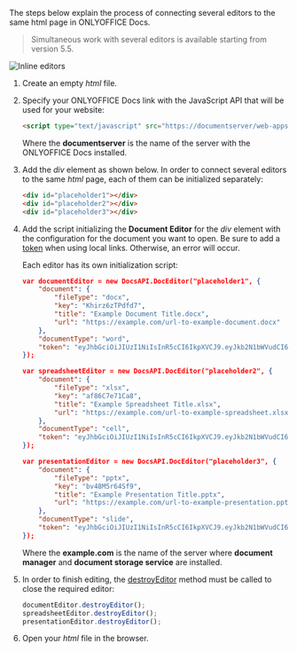 The steps below explain the process of connecting several editors to the same html page in ONLYOFFICE Docs.

> Simultaneous work with several editors is available starting from version 5.5.

![Inline editors](/assets/images/editor/inlineEditors.png)

1. Create an empty *html* file.

2. Specify your ONLYOFFICE Docs link with the JavaScript API that will be used for your website:

   ``` html
   <script type="text/javascript" src="https://documentserver/web-apps/apps/api/documents/api.js"></script>
   ```

   Where the **documentserver** is the name of the server with the ONLYOFFICE Docs installed.

3. Add the *div* element as shown below. In order to connect several editors to the same *html* page, each of them can be initialized separately:

   ``` html
   <div id="placeholder1"></div>
   <div id="placeholder2"></div>
   <div id="placeholder3"></div>
   ```

4. Add the script initializing the **Document Editor** for the *div* element with the configuration for the document you want to open. Be sure to add a [token](../Security/index.md) when using local links. Otherwise, an error will occur.

   Each editor has its own initialization script:

   ```json
   var documentEditor = new DocsAPI.DocEditor("placeholder1", {
       "document": {
           "fileType": "docx",
           "key": "Khirz6zTPdfd7",
           "title": "Example Document Title.docx",
           "url": "https://example.com/url-to-example-document.docx"
       },
       "documentType": "word",
       "token": "eyJhbGciOiJIUzI1NiIsInR5cCI6IkpXVCJ9.eyJkb2N1bWVudCI6eyJmaWxlVHlwZSI6ImRvY3giLCJrZXkiOiJLaGlyejZ6VFBkZmQ3IiwidGl0bGUiOiJFeGFtcGxlIERvY3VtZW50IFRpdGxlLmRvY3giLCJ1cmwiOiJodHRwczovL2V4YW1wbGUuY29tL3VybC10by1leGFtcGxlLWRvY3VtZW50LmRvY3gifSwiZG9jdW1lbnRUeXBlIjoid29yZCJ9.7IpEJxdOvBQ0kJ8l6ZegIV4tX5vsPbZZCDDVmcFROXc"
   });

   var spreadsheetEditor = new DocsAPI.DocEditor("placeholder2", {
       "document": {
           "fileType": "xlsx",
           "key": "af86C7e71Ca8",
           "title": "Example Spreadsheet Title.xlsx",
           "url": "https://example.com/url-to-example-spreadsheet.xlsx"
       },
       "documentType": "cell",
       "token": "eyJhbGciOiJIUzI1NiIsInR5cCI6IkpXVCJ9.eyJkb2N1bWVudCI6eyJmaWxlVHlwZSI6Inhsc3giLCJrZXkiOiJhZjg2QzdlNzFDYTgiLCJ0aXRsZSI6IkV4YW1wbGUgU3ByZWFkc2hlZXQgVGl0bGUueGxzeCIsInVybCI6Imh0dHBzOi8vZXhhbXBsZS5jb20vdXJsLXRvLWV4YW1wbGUtc3ByZWFkc2hlZXQueGxzeCJ9LCJkb2N1bWVudFR5cGUiOiJjZWxsIn0.8CklPIjYSEkgM7swGAC7-85ICcq_42be3WTWNOuvhlg"
   });

   var presentationEditor = new DocsAPI.DocEditor("placeholder3", {
       "document": {
           "fileType": "pptx",
           "key": "bv48M5r64Sf9",
           "title": "Example Presentation Title.pptx",
           "url": "https://example.com/url-to-example-presentation.pptx"
       },
       "documentType": "slide",
       "token": "eyJhbGciOiJIUzI1NiIsInR5cCI6IkpXVCJ9.eyJkb2N1bWVudCI6eyJmaWxlVHlwZSI6InBwdHgiLCJrZXkiOiJidjQ4TTVyNjRTZjkiLCJ0aXRsZSI6IkV4YW1wbGUgUHJlc2VudGF0aW9uIFRpdGxlLnBwdHgiLCJ1cmwiOiJodHRwczovL2V4YW1wbGUuY29tL3VybC10by1leGFtcGxlLXByZXNlbnRhdGlvbi5wcHR4In0sImRvY3VtZW50VHlwZSI6InNsaWRlIn0.FKaDWfJE-OuODhtpq-8Qv6BdDy_evgdpaBw616T7zOs"
   });
   ```

   Where the **example.com** is the name of the server where **document manager** and **document storage service** are installed.

5. In order to finish editing, the [destroyEditor](../../../Usage%20API/Methods/index.md#destroyeditor) method must be called to close the required editor:

   ``` javascript
   documentEditor.destroyEditor();
   spreadsheetEditor.destroyEditor();
   presentationEditor.destroyEditor();
   ```

6. Open your *html* file in the browser.
